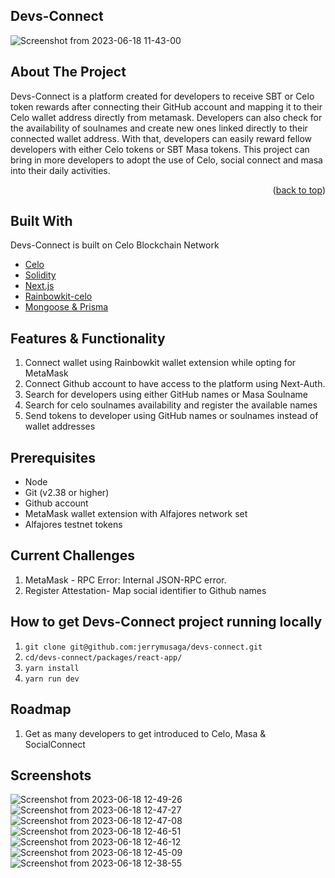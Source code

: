 ## Devs-Connect
![Screenshot from 2023-06-18 11-43-00](https://github.com/jerrymusaga/devs-connect/assets/94830918/63f85256-a588-4da0-9c2f-b3d75e6acc72)


## About The Project

Devs-Connect is a platform created for developers to receive SBT or Celo token rewards after connecting their GitHub account and mapping it to their Celo wallet address directly from metamask. Developers can also check for the availability of soulnames and create new ones linked directly to their connected wallet address. With that, developers can easily reward fellow developers with either Celo tokens or SBT Masa tokens. This project can bring in more developers to adopt the use of Celo, social connect and masa into their daily activities.

<p align="right">(<a href="#top">back to top</a>)</p>

## Built With

Devs-Connect is built on Celo Blockchain Network

- [Celo](https://celo.org/)
- [Solidity](https://docs.soliditylang.org/en/v0.8.19/)
- [Next.js](https://nextjs.org/)
- [Rainbowkit-celo](https://github.com/celo-org/rainbowkit-celo)
- [Mongoose & Prisma](https://cloud.mongodb.com/)

## Features & Functionality
1. Connect wallet using Rainbowkit wallet extension while opting for MetaMask
2. Connect Github account to have access to the platform using Next-Auth.
3. Search for developers using either GitHub names or Masa Soulname
4. Search for celo soulnames availability and register the available names
5. Send tokens to developer using GitHub names or soulnames instead of wallet addresses

## Prerequisites

- Node
- Git (v2.38 or higher)
- Github account
- MetaMask wallet extension with Alfajores network set
- Alfajores testnet tokens

## Current Challenges
1. MetaMask - RPC Error: Internal JSON-RPC error.
2. Register Attestation- Map social identifier to Github names

## How to get Devs-Connect project running locally

1. `git clone git@github.com:jerrymusaga/devs-connect.git`
2. `cd/devs-connect/packages/react-app/`
3. `yarn install`
4. `yarn run dev`


## Roadmap

1. Get as many developers to get introduced to Celo, Masa & SocialConnect


## Screenshots
![Screenshot from 2023-06-18 12-49-26](https://github.com/jerrymusaga/devs-connect/assets/94830918/4e4886b9-87cc-4832-bce8-64c01a9c25b5)
![Screenshot from 2023-06-18 12-47-27](https://github.com/jerrymusaga/devs-connect/assets/94830918/43d4b467-a830-4b7d-8bb7-56e6e41b1f2e)
![Screenshot from 2023-06-18 12-47-08](https://github.com/jerrymusaga/devs-connect/assets/94830918/cb8fb0d1-285b-48b1-9979-4f36759eb519)
![Screenshot from 2023-06-18 12-46-51](https://github.com/jerrymusaga/devs-connect/assets/94830918/b8e9650b-ad9f-4a02-9e5f-4fdc97dbfdb0)
![Screenshot from 2023-06-18 12-46-12](https://github.com/jerrymusaga/devs-connect/assets/94830918/d1dd00fe-d8c6-4e22-a805-59bbdb551b20)
![Screenshot from 2023-06-18 12-45-09](https://github.com/jerrymusaga/devs-connect/assets/94830918/d021fab1-19bf-43b6-9089-606d796ce5c0)
![Screenshot from 2023-06-18 12-38-55](https://github.com/jerrymusaga/devs-connect/assets/94830918/d94986cb-a1b5-4006-b528-56a6816ddc6f)


